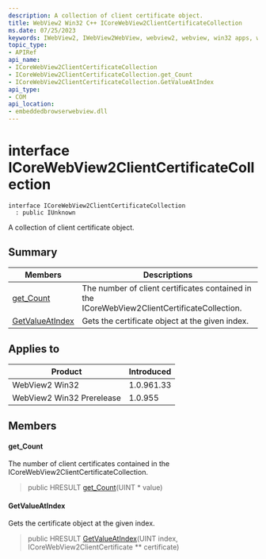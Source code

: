```yaml
---
description: A collection of client certificate object.
title: WebView2 Win32 C++ ICoreWebView2ClientCertificateCollection
ms.date: 07/25/2023
keywords: IWebView2, IWebView2WebView, webview2, webview, win32 apps, win32, edge, ICoreWebView2, ICoreWebView2Controller, browser control, edge html, ICoreWebView2ClientCertificateCollection
topic_type: 
- APIRef
api_name:
- ICoreWebView2ClientCertificateCollection
- ICoreWebView2ClientCertificateCollection.get_Count
- ICoreWebView2ClientCertificateCollection.GetValueAtIndex
api_type:
- COM
api_location:
- embeddedbrowserwebview.dll
---
```


# interface ICoreWebView2ClientCertificateCollection

```
interface ICoreWebView2ClientCertificateCollection
  : public IUnknown
```

A collection of client certificate object.

## Summary

 Members                        | Descriptions
--------------------------------|---------------------------------------------
[get_Count](#get_count) | The number of client certificates contained in the ICoreWebView2ClientCertificateCollection.
[GetValueAtIndex](#getvalueatindex) | Gets the certificate object at the given index.

## Applies to

Product                         | Introduced
--------------------------------|---------------------------------------------
WebView2 Win32            |    1.0.961.33
WebView2 Win32 Prerelease |    1.0.955

## Members

#### get_Count

The number of client certificates contained in the ICoreWebView2ClientCertificateCollection.

> public HRESULT [get_Count](#get_count)(UINT * value)

#### GetValueAtIndex

Gets the certificate object at the given index.

> public HRESULT [GetValueAtIndex](#getvalueatindex)(UINT index, ICoreWebView2ClientCertificate ** certificate)

